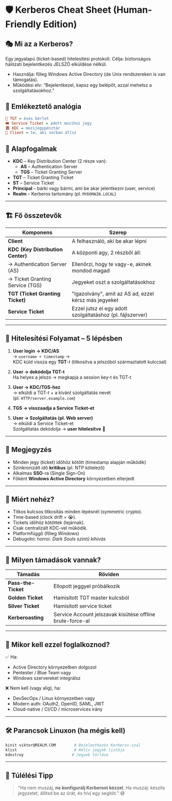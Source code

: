 # 🛡️ Kerberos Cheat Sheet (Human-Friendly Edition)

## 🎭 Mi az a Kerberos?

Egy jegyalapú (ticket-based) hitelesítési protokoll. Célja: biztonságos hálózati bejelentkezés JELSZÓ elküldése nélkül.

- Használja: főleg Windows Active Directory (de Unix rendszereken is van támogatás).
- Működési elv: “Bejelentkezel, kapsz egy belépőt, azzal mehetsz a szolgáltatásokhoz.”

## 🧪 Emlékeztető analógia

```ini
🎫 TGT = éves bérlet
🎟️ Service Ticket = adott mozihoz jegy
🏛️ KDC = mozijegypénztár
💼 Client = te, aki sorban állsz
```

## 🧩 Alapfogalmak

- **KDC** – Key Distribution Center (2 része van):
  - **AS** – Authentication Server
  - **TGS** – Ticket Granting Server
- **TGT** – Ticket Granting Ticket
- **ST** – Service Ticket
- **Principal** – bárki vagy bármi, ami be akar jelentkezni (user, service)
- **Realm** – Kerberos tartomány (pl. `MYDOMAIN.LOCAL`)

---

## 🏗️ Fő összetevők

| Komponens | Szerep |
|----------|--------|
| **Client** | A felhasználó, aki be akar lépni |
| **KDC (Key Distribution Center)** | A központi agy, 2 részből áll: |
| → Authentication Server (AS) | Ellenőrzi, hogy te vagy-e, akinek mondod magad |
| → Ticket Granting Service (TGS) | Jegyeket oszt a szolgáltatásokhoz |
| **TGT (Ticket Granting Ticket)** | "Igazolvány", amit az AS ad, ezzel kérsz más jegyeket |
| **Service Ticket** | Ezzel jutsz el egy adott szolgáltatáshoz (pl. fájlszerver) |

---

## 🔁 Hitelesítési Folyamat – 5 lépésben

1. **User login → KDC/AS**  
   → `username + timestamp` →  
   KDC küld vissza egy **TGT**-t (titkosítva a jelszóból származtatott kulccsal)

2. **User → dekódolja TGT-t**  
   Ha helyes a jelszó → megkapja a session key-t és TGT-t

3. **User → KDC/TGS-hez**  
   → elküldi a TGT-t + a kívánt szolgáltatás nevét  
   (pl. `HTTP/server.example.com`)

4. **TGS → visszaadja a Service Ticket-et**

5. **User → Szolgáltatás (pl. Web server)**  
   → elküldi a Service Ticket-et  
   Szolgáltatás dekódolja → **user hitelesítve** 🎉

---

## 🧠 Megjegyzés

- Minden jegy (ticket) időhöz kötött (timestamp alapján működik)
- Szinkronizált idő **kritikus** (pl. NTP kötelező)
- Alkalmas **SSO**-ra (Single Sign-On)
- Főként **Windows Active Directory** környezetben elterjedt

---

## 🧠 Miért nehéz?

- Titkos kulcsos titkosítás minden lépésnél (symmetric crypto).
- Time-based (clock drift = 😭).
- Tickets időhöz kötöttek (lejárnak).
- Csak centralizált KDC-vel működik.
- Platformfüggő (főleg Windows)
- Debugolni: horror. *Dark Souls szintű kihívás*

---

## 🔐 Milyen támadások vannak?

| Támadás | Röviden |
|--------|---------|
| **Pass-the-Ticket** | Ellopott jeggyel próbálkozik |
| **Golden Ticket** | Hamisított TGT master kulcsból |
| **Silver Ticket** | Hamisított service ticket |
| **Kerberoasting** | Service Account jelszavak kisütése offline brute-force-al |

---

## 🎯 Mikor kell ezzel foglalkoznod?

✅ Ha:

- Active Directory környezetben dolgozol
- Pentester / Blue Team vagy
- Windows szervereket integrálsz

❌ Nem kell (vagy alig), ha:

- DevSecOps / Linux környezetben vagy
- Modern auth: OAuth2, OpenID, SAML, JWT
- Cloud-native / CI/CD / microservices irány

---

## 🛠️ Parancsok Linuxon (ha mégis kell)

```bash
kinit viktor@REALM.COM        # Bejelentkezés Kerberos-szal
klist                         # Aktív jegyek listája
kdestroy                     # Jegyek törlése
```

---

## 🧯 Túlélési Tipp

> "Ha nem muszáj, **ne konfigurálj Kerberost kézzel**. Ha muszáj: készíts jegyzetet, állítsd be az órát, és hívj egy segítőt." 😅
